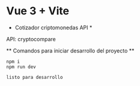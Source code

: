 # Vue 3 + Vite

* Cotizador criptomonedas API *

API: cryptocompare

** Comandos para iniciar desarrollo del proyecto **
```
npm i
npm run dev

listo para desarrollo
```
